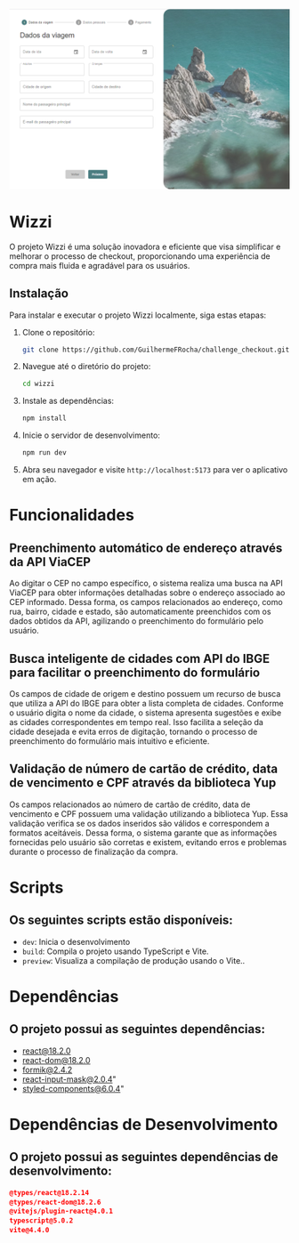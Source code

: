 ![Imagem inicial da tela](src/assets/readme.png)

# Wizzi

O projeto Wizzi é uma solução inovadora e eficiente que visa simplificar e melhorar o processo de checkout, proporcionando uma experiência de compra mais fluida e agradável para os usuários.

## Instalação

Para instalar e executar o projeto Wizzi localmente, siga estas etapas:

1. Clone o repositório:

   ```bash
   git clone https://github.com/GuilhermeFRocha/challenge_checkout.git
   ```

2. Navegue até o diretório do projeto:

   ```bash
   cd wizzi
   ```

3. Instale as dependências:

   ```bash
   npm install
   ```

4. Inicie o servidor de desenvolvimento:

   ```bash
   npm run dev
   ```

5. Abra seu navegador e visite `http://localhost:5173` para ver o aplicativo em ação.

# Funcionalidades

## Preenchimento automático de endereço através da API ViaCEP

Ao digitar o CEP no campo específico, o sistema realiza uma busca na API ViaCEP para obter informações detalhadas sobre o endereço associado ao CEP informado. Dessa forma, os campos relacionados ao endereço, como rua, bairro, cidade e estado, são automaticamente preenchidos com os dados obtidos da API, agilizando o preenchimento do formulário pelo usuário.

## Busca inteligente de cidades com API do IBGE para facilitar o preenchimento do formulário

Os campos de cidade de origem e destino possuem um recurso de busca que utiliza a API do IBGE para obter a lista completa de cidades. Conforme o usuário digita o nome da cidade, o sistema apresenta sugestões e exibe as cidades correspondentes em tempo real. Isso facilita a seleção da cidade desejada e evita erros de digitação, tornando o processo de preenchimento do formulário mais intuitivo e eficiente.

## Validação de número de cartão de crédito, data de vencimento e CPF através da biblioteca Yup

Os campos relacionados ao número de cartão de crédito, data de vencimento e CPF possuem uma validação utilizando a biblioteca Yup. Essa validação verifica se os dados inseridos são válidos e correspondem a formatos aceitáveis. Dessa forma, o sistema garante que as informações fornecidas pelo usuário são corretas e existem, evitando erros e problemas durante o processo de finalização da compra.

# Scripts

## Os seguintes scripts estão disponíveis:

- `dev`: Inicia o desenvolvimento
- `build`: Compila o projeto usando TypeScript e Vite.
- `preview`: Visualiza a compilação de produção usando o Vite..

# Dependências

## O projeto possui as seguintes dependências:

- react@18.2.0
- react-dom@18.2.0
- formik@2.4.2
- react-input-mask@2.0.4"
- styled-components@6.0.4"

# Dependências de Desenvolvimento

## O projeto possui as seguintes dependências de desenvolvimento:

```json
@types/react@18.2.14
@types/react-dom@18.2.6
@vitejs/plugin-react@4.0.1
typescript@5.0.2
vite@4.4.0
```
